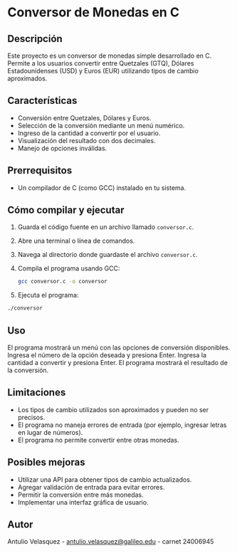 # Conversor de Monedas en C

## Descripción

Este proyecto es un conversor de monedas simple desarrollado en C. Permite a los usuarios convertir entre Quetzales (GTQ), Dólares Estadounidenses (USD) y Euros (EUR) utilizando tipos de cambio aproximados.

## Características

* Conversión entre Quetzales, Dólares y Euros.
* Selección de la conversión mediante un menú numérico.
* Ingreso de la cantidad a convertir por el usuario.
* Visualización del resultado con dos decimales.
* Manejo de opciones inválidas.

## Prerrequisitos

* Un compilador de C (como GCC) instalado en tu sistema.

## Cómo compilar y ejecutar

1. Guarda el código fuente en un archivo llamado `conversor.c`.
2. Abre una terminal o línea de comandos.
3. Navega al directorio donde guardaste el archivo `conversor.c`.
4. Compila el programa usando GCC:

   ```bash
   gcc conversor.c -o conversor

 5. Ejecuta el programa:

   ```bash
   ./conversor
   ```
## Uso

El programa mostrará un menú con las opciones de conversión disponibles.
Ingresa el número de la opción deseada y presiona Enter.
Ingresa la cantidad a convertir y presiona Enter.
El programa mostrará el resultado de la conversión.

## Limitaciones

* Los tipos de cambio utilizados son aproximados y pueden no ser precisos.
* El programa no maneja errores de entrada (por ejemplo, ingresar letras en lugar de números).
* El programa no permite convertir entre otras monedas.

## Posibles mejoras

* Utilizar una API para obtener tipos de cambio actualizados.
* Agregar validación de entrada para evitar errores.
* Permitir la conversión entre más monedas.
* Implementar una interfaz gráfica de usuario.

## Autor

Antulio Velasquez - antulio.velasquez@galileo.edu - carnet 24006945


